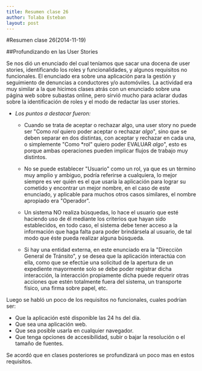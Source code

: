 ```yaml
---
title: Resumen clase 26
author: Tolaba Esteban
layout: post
---
```


#Resumen clase 26(2014-11-19)

##Profundizando en las User Stories

Se nos dió un enunciado del cual teníamos que sacar una docena de user stories, identificando los roles y funcionalidades, y algunos
requisitos no funcionales.
El enunciado era sobre una aplicación para la gestión y seguimiento de denuncias a conductores y/o automóviles.
La actividad era muy similar a la que hicimos clases atrás con un enunciado sobre una página web sobre subastas online, pero sirvió
mucho para aclarar dudas sobre la identificación de roles y el modo de redactar las user stories.


* *Los puntos a destacar fueron:*

  * Cuando se trata de aceptar o rechazar algo, una user story no puede ser "Como *rol* quiero poder aceptar o rechazar *algo*", 
  sino que se deben separar en dos distintas, con aceptar y rechazar en cada una, o simplemente "Como *rol" quiero poder EVALUAR
  *algo*", esto es porque ambas operaciones pueden implicar flujos de trabajo muy distintos.
  
  * No se puede establecer "Usuario" como un rol, ya que es un tèrmino muy amplio y ambiguo, podría referirse a cualquiera, lo
  mejor siempre es ver quién es el que usaría la aplicación para lograr su cometido y encontrar un mejor nombre, en el caso de 
  este enunciado, y aplicable para muchos otros casos similares, el nombre apropiado era "Operador".
  
  * Un sistema NO realiza búsquedas, lo hace el usuario que esté haciendo uso de él mediante los criterios que hayan sido 
  establecidos, en todo caso, el sistema debe tener acceso a la información que haga falta para poder brindársela al usuario,
  de tal modo que éste pueda realizar alguna búsqueda.
  
  * Si hay una entidad externa, en este enunciado era la "Direcciòn General de Tránsito", y se desea que la aplicación
  interactúa con ella, como que se efectúe una solicitud de la apertura de un expediente mayormente solo se debe poder 
  registrar dicha interacción, la interacción propiamente dicha puede requerir otras acciones que estén totalmente fuera del
  sistema, un transporte físico, una firma sobre papel, etc.
  
Luego se habló un poco de los requisitos no funcionales, cuales podrían ser:

  * Que la aplicación esté disponible las 24 hs del día.
  * Que sea una aplicación web.
  * Que sea posible usarla en cualquier navegador.
  * Que tenga opciones de accesibilidad, subir o bajar la resolución o el tamaño de fuentes.
  
Se acordó que en clases posteriores se profundizará un poco mas en estos requisitos.
